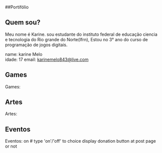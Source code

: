
##Portifólio

## Quem sou? 

Meu nome é Karine. sou estudante do instituto federal de educação ciencia e tecnologia do Rio grande do Norte(Ifrn), Estou no 3° ano do curso de programação de jogos digitais.

name: karine Melo  
idade: 17
email: karinemelo843@live.com  

## Games
Games:

## Artes
Artes:  
  

## Eventos
Eventos: on  # type 'on'/'off' to choice display donation button at post page or not

